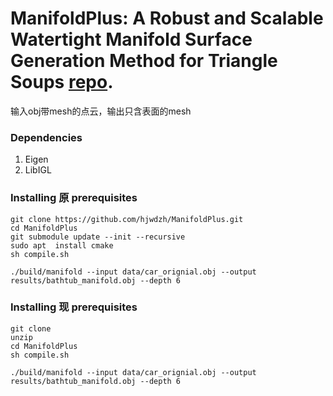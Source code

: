 # ManifoldPlus: A Robust and Scalable Watertight Manifold Surface Generation Method for Triangle Soups [**repo**](https://github.com/hjwdzh/ManifoldPlus).
输入obj带mesh的点云，输出只含表面的mesh

### Dependencies
1. Eigen
2. LibIGL

### Installing  原 prerequisites
```
git clone https://github.com/hjwdzh/ManifoldPlus.git
cd ManifoldPlus
git submodule update --init --recursive
sudo apt  install cmake
sh compile.sh

./build/manifold --input data/car_orignial.obj --output results/bathtub_manifold.obj --depth 6
```
### Installing  现 prerequisites
```
git clone 
unzip 
cd ManifoldPlus
sh compile.sh

./build/manifold --input data/car_orignial.obj --output results/bathtub_manifold.obj --depth 6
```
